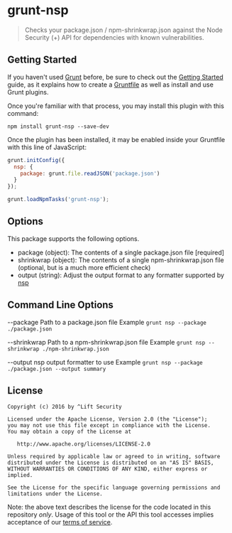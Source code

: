 # grunt-nsp
> Checks your package.json / npm-shrinkwrap.json against the Node Security (+) API for dependencies with known vulnerabilities.

 
## Getting Started

If you haven't used [Grunt](http://gruntjs.com/) before, be sure to check out the [Getting Started](http://gruntjs.com/getting-started) guide, as it explains how to create a [Gruntfile](http://gruntjs.com/sample-gruntfile) as well as install and use Grunt plugins.

Once you're familiar with that process, you may install this plugin with this command:

```shell
npm install grunt-nsp --save-dev
```

Once the plugin has been installed, it may be enabled inside your Gruntfile with this line of JavaScript:

```js
grunt.initConfig({
  nsp: {
    package: grunt.file.readJSON('package.json')
  }
});

grunt.loadNpmTasks('grunt-nsp');
```

## Options
This package supports the following options.

- package (object): The contents of a single package.json file [required]
- shrinkwrap (object): The contents of a single npm-shrinkwrap.json file (optional, but is a much more efficient check)
- output (string): Adjust the output format to any formatter supported by [nsp](https://github.com/nodesecurity/nsp)

## Command Line Options

--package
Path to a package.json file
Example `grunt nsp --package ./package.json`

--shrinkwrap
Path to a npm-shrinkwrap.json file
Example `grunt nsp --shrinkwrap ./npm-shrinkwrap.json`

--output
nsp output formatter to use
Example `grunt nsp --package ./package.json --output summary`

## License

    Copyright (c) 2016 by ^Lift Security

    Licensed under the Apache License, Version 2.0 (the "License");
    you may not use this file except in compliance with the License.
    You may obtain a copy of the License at

       http://www.apache.org/licenses/LICENSE-2.0

    Unless required by applicable law or agreed to in writing, software
    distributed under the License is distributed on an "AS IS" BASIS,
    WITHOUT WARRANTIES OR CONDITIONS OF ANY KIND, either express or implied.

    See the License for the specific language governing permissions and
    limitations under the License.

Note: the above text describes the license for the code located in this repository *only*. Usage of this tool or the API this tool accesses implies acceptance of our [terms of service](https://nodesecurity.io/tos).

